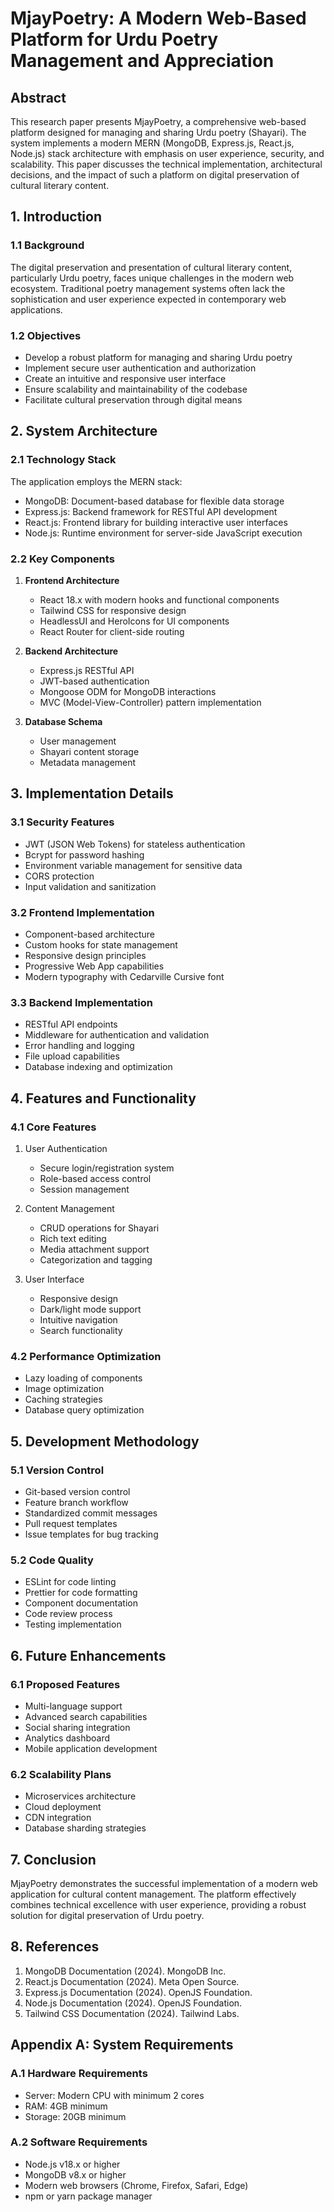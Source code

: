 # MjayPoetry: A Modern Web-Based Platform for Urdu Poetry Management and Appreciation

## Abstract

This research paper presents MjayPoetry, a comprehensive web-based platform designed for managing and sharing Urdu poetry (Shayari). The system implements a modern MERN (MongoDB, Express.js, React.js, Node.js) stack architecture with emphasis on user experience, security, and scalability. This paper discusses the technical implementation, architectural decisions, and the impact of such a platform on digital preservation of cultural literary content.

## 1. Introduction

### 1.1 Background
The digital preservation and presentation of cultural literary content, particularly Urdu poetry, faces unique challenges in the modern web ecosystem. Traditional poetry management systems often lack the sophistication and user experience expected in contemporary web applications.

### 1.2 Objectives
- Develop a robust platform for managing and sharing Urdu poetry
- Implement secure user authentication and authorization
- Create an intuitive and responsive user interface
- Ensure scalability and maintainability of the codebase
- Facilitate cultural preservation through digital means

## 2. System Architecture

### 2.1 Technology Stack
The application employs the MERN stack:
- MongoDB: Document-based database for flexible data storage
- Express.js: Backend framework for RESTful API development
- React.js: Frontend library for building interactive user interfaces
- Node.js: Runtime environment for server-side JavaScript execution

### 2.2 Key Components
1. **Frontend Architecture**
   - React 18.x with modern hooks and functional components
   - Tailwind CSS for responsive design
   - HeadlessUI and HeroIcons for UI components
   - React Router for client-side routing

2. **Backend Architecture**
   - Express.js RESTful API
   - JWT-based authentication
   - Mongoose ODM for MongoDB interactions
   - MVC (Model-View-Controller) pattern implementation

3. **Database Schema**
   - User management
   - Shayari content storage
   - Metadata management

## 3. Implementation Details

### 3.1 Security Features
- JWT (JSON Web Tokens) for stateless authentication
- Bcrypt for password hashing
- Environment variable management for sensitive data
- CORS protection
- Input validation and sanitization

### 3.2 Frontend Implementation
- Component-based architecture
- Custom hooks for state management
- Responsive design principles
- Progressive Web App capabilities
- Modern typography with Cedarville Cursive font

### 3.3 Backend Implementation
- RESTful API endpoints
- Middleware for authentication and validation
- Error handling and logging
- File upload capabilities
- Database indexing and optimization

## 4. Features and Functionality

### 4.1 Core Features
1. User Authentication
   - Secure login/registration system
   - Role-based access control
   - Session management

2. Content Management
   - CRUD operations for Shayari
   - Rich text editing
   - Media attachment support
   - Categorization and tagging

3. User Interface
   - Responsive design
   - Dark/light mode support
   - Intuitive navigation
   - Search functionality

### 4.2 Performance Optimization
- Lazy loading of components
- Image optimization
- Caching strategies
- Database query optimization

## 5. Development Methodology

### 5.1 Version Control
- Git-based version control
- Feature branch workflow
- Standardized commit messages
- Pull request templates
- Issue templates for bug tracking

### 5.2 Code Quality
- ESLint for code linting
- Prettier for code formatting
- Component documentation
- Code review process
- Testing implementation

## 6. Future Enhancements

### 6.1 Proposed Features
- Multi-language support
- Advanced search capabilities
- Social sharing integration
- Analytics dashboard
- Mobile application development

### 6.2 Scalability Plans
- Microservices architecture
- Cloud deployment
- CDN integration
- Database sharding strategies

## 7. Conclusion

MjayPoetry demonstrates the successful implementation of a modern web application for cultural content management. The platform effectively combines technical excellence with user experience, providing a robust solution for digital preservation of Urdu poetry.

## 8. References

1. MongoDB Documentation (2024). MongoDB Inc.
2. React.js Documentation (2024). Meta Open Source.
3. Express.js Documentation (2024). OpenJS Foundation.
4. Node.js Documentation (2024). OpenJS Foundation.
5. Tailwind CSS Documentation (2024). Tailwind Labs.

## Appendix A: System Requirements

### A.1 Hardware Requirements
- Server: Modern CPU with minimum 2 cores
- RAM: 4GB minimum
- Storage: 20GB minimum

### A.2 Software Requirements
- Node.js v18.x or higher
- MongoDB v8.x or higher
- Modern web browsers (Chrome, Firefox, Safari, Edge)
- npm or yarn package manager
